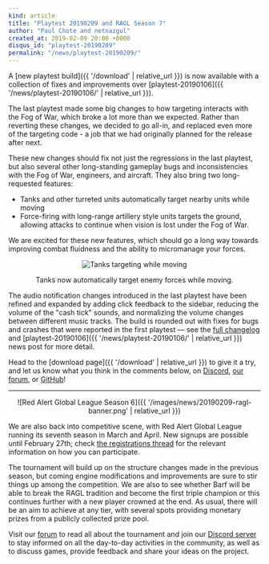 ```yaml
---
kind: article
title: "Playtest 20190209 and RAGL Season 7"
author: "Paul Chote and netnazgul"
created_at: 2019-02-09 20:00 +0000
disqus_id: "playtest-20190209"
permalink: "/news/playtest-20190209/"
---
```



A [new playtest build]({{ '/download' | relative_url }}) is now available with a collection of fixes and improvements over [playtest-20190106]({{ '/news/playtest-20190106/' | relative_url }}).

The last playtest made some big changes to how targeting interacts with the Fog of War, which broke a lot more than we expected. Rather than reverting these changes, we decided to go all-in, and replaced even more of the targeting code - a job that we had originally planned for the release after next.

These new changes should fix not just the regressions in the last playtest, but also several other long-standing gameplay bugs and inconsistencies with the Fog of War, engineers, and aircraft. They also bring two long-requested features:

* Tanks and other turreted units automatically target nearby units while moving
* Force-firing with long-range artillery style units targets the ground, allowing attacks to continue when vision is lost under the Fog of War.

We are excited for these new features, which should go a long way towards improving combat fluidness and the ability to micromanage your forces.

<div style="text-align:center" markdown="1">
<img src="{{ '/images/news/20190209-opportunityfire.gif' | relative_url }}" alt="Tanks targeting while moving">

Tanks now automatically target enemy forces while moving.
</div>

The audio notification changes introduced in the last playtest have been refined and expanded by adding click feedback to the sidebar, reducing the volume of the "cash tick" sounds, and normalizing the volume changes between different music tracks. The build is rounded out with fixes for bugs and crashes that were reported in the first playtest &mdash; see the [full changelog](https://github.com/OpenRA/OpenRA/wiki/Changelog/7b4a50814a012c161e68378f7af533e6c2dfd5f7) and [playtest-20190106]({{ '/news/playtest-20190106/' | relative_url }}) news post for more detail.

Head to the [download page]({{ '/download' | relative_url }}) to give it a try, and let us know what you think in the comments below, on [Discord](https://discord.openra.net), [our forum](https://forum.openra.net/), or [GitHub](https://github.com/OpenRA/OpenRA/issues)!

<hr />

<div style="text-align:center" markdown="1">
![Red Alert Global League Season 6]({{ '/images/news/20190209-ragl-banner.png' | relative_url }})
</div>

We are also back into competitive scene, with Red Alert Global League running its seventh season in March and April. New signups are possible until February 27th; check [the registrations thread](https://forum.openra.net/viewtopic.php?f=85&t=20868) for the relevant information on how you can participate. 

The tournament will build up on the structure changes made in the previous season, but coming engine modifications and improvements are sure to stir things up among the competition. We are also to see whether Barf will be able to break the RAGL tradition and become the first triple champion or this continues further with a new player crowned at the end. As usual, there will be an aim to achieve at any tier, with several spots providing monetary prizes from a publicly collected prize pool. 

Visit our [forum](https://forum.openra.net/viewtopic.php?f=85&t=20869) to read all about the tournament and join our [Discord server](https://discord.openra.net) to stay informed on all the day-to-day activities in the community, as well as to discuss games, provide feedback and share your ideas on the project.

